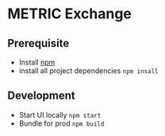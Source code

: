# METRIC Exchange

## Prerequisite

- Install [npm](https://www.npmjs.com/get-npm)
- install all project dependencies `npm insall`

## Development

- Start UI locally `npm start`
- Bundle for prod `npm build`
